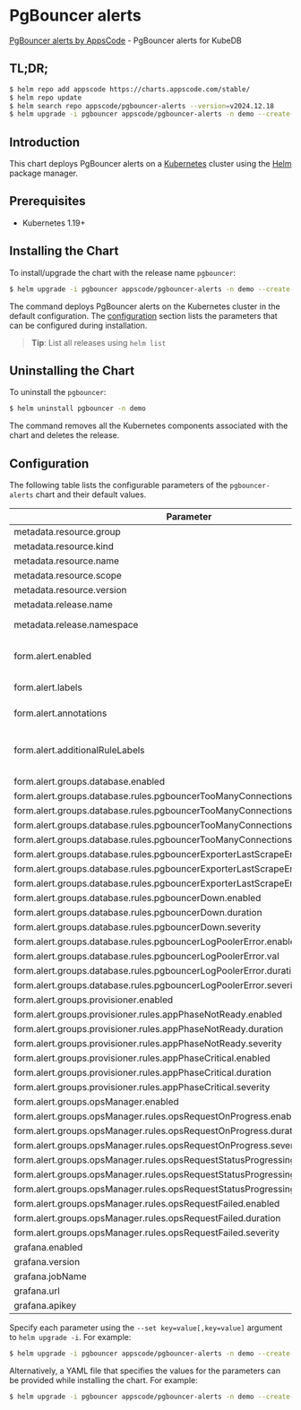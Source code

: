 # PgBouncer alerts

[PgBouncer alerts by AppsCode](https://github.com/appscode/alerts) - PgBouncer alerts for KubeDB

## TL;DR;

```bash
$ helm repo add appscode https://charts.appscode.com/stable/
$ helm repo update
$ helm search repo appscode/pgbouncer-alerts --version=v2024.12.18
$ helm upgrade -i pgbouncer appscode/pgbouncer-alerts -n demo --create-namespace --version=v2024.12.18
```

## Introduction

This chart deploys PgBouncer alerts on a [Kubernetes](http://kubernetes.io) cluster using the [Helm](https://helm.sh) package manager.

## Prerequisites

- Kubernetes 1.19+

## Installing the Chart

To install/upgrade the chart with the release name `pgbouncer`:

```bash
$ helm upgrade -i pgbouncer appscode/pgbouncer-alerts -n demo --create-namespace --version=v2024.12.18
```

The command deploys PgBouncer alerts on the Kubernetes cluster in the default configuration. The [configuration](#configuration) section lists the parameters that can be configured during installation.

> **Tip**: List all releases using `helm list`

## Uninstalling the Chart

To uninstall the `pgbouncer`:

```bash
$ helm uninstall pgbouncer -n demo
```

The command removes all the Kubernetes components associated with the chart and deletes the release.

## Configuration

The following table lists the configurable parameters of the `pgbouncer-alerts` chart and their default values.

|                                   Parameter                                   |                  Description                  |                Default                |
|-------------------------------------------------------------------------------|-----------------------------------------------|---------------------------------------|
| metadata.resource.group                                                       |                                               | <code>kubedb.com</code>               |
| metadata.resource.kind                                                        |                                               | <code>PgBouncer</code>                |
| metadata.resource.name                                                        |                                               | <code>pgbouncers</code>               |
| metadata.resource.scope                                                       |                                               | <code>Namespaced</code>               |
| metadata.resource.version                                                     |                                               | <code>v1</code>                       |
| metadata.release.name                                                         | Release name                                  | <code>""</code>                       |
| metadata.release.namespace                                                    | Release namespace                             | <code>""</code>                       |
| form.alert.enabled                                                            | # Enable PrometheusRule alerts                | <code>warning</code>                  |
| form.alert.labels                                                             | # Labels for default rules                    | <code>{"release":"prometheus"}</code> |
| form.alert.annotations                                                        | # Annotations for default rules               | <code>{}</code>                       |
| form.alert.additionalRuleLabels                                               | # Additional labels for PrometheusRule alerts | <code>{}</code>                       |
| form.alert.groups.database.enabled                                            |                                               | <code>warning</code>                  |
| form.alert.groups.database.rules.pgbouncerTooManyConnections.enabled          |                                               | <code>true</code>                     |
| form.alert.groups.database.rules.pgbouncerTooManyConnections.val              |                                               | <code>70 # 70%</code>                 |
| form.alert.groups.database.rules.pgbouncerTooManyConnections.duration         |                                               | <code>"1m"</code>                     |
| form.alert.groups.database.rules.pgbouncerTooManyConnections.severity         |                                               | <code>warning</code>                  |
| form.alert.groups.database.rules.pgbouncerExporterLastScrapeError.enabled     |                                               | <code>true</code>                     |
| form.alert.groups.database.rules.pgbouncerExporterLastScrapeError.duration    |                                               | <code>"0m"</code>                     |
| form.alert.groups.database.rules.pgbouncerExporterLastScrapeError.severity    |                                               | <code>warning</code>                  |
| form.alert.groups.database.rules.pgbouncerDown.enabled                        |                                               | <code>true</code>                     |
| form.alert.groups.database.rules.pgbouncerDown.duration                       |                                               | <code>"0m"</code>                     |
| form.alert.groups.database.rules.pgbouncerDown.severity                       |                                               | <code>critical</code>                 |
| form.alert.groups.database.rules.pgbouncerLogPoolerError.enabled              |                                               | <code>true</code>                     |
| form.alert.groups.database.rules.pgbouncerLogPoolerError.val                  |                                               | <code>10</code>                       |
| form.alert.groups.database.rules.pgbouncerLogPoolerError.duration             |                                               | <code>"0m"</code>                     |
| form.alert.groups.database.rules.pgbouncerLogPoolerError.severity             |                                               | <code>critical</code>                 |
| form.alert.groups.provisioner.enabled                                         |                                               | <code>warning</code>                  |
| form.alert.groups.provisioner.rules.appPhaseNotReady.enabled                  |                                               | <code>true</code>                     |
| form.alert.groups.provisioner.rules.appPhaseNotReady.duration                 |                                               | <code>"1m"</code>                     |
| form.alert.groups.provisioner.rules.appPhaseNotReady.severity                 |                                               | <code>critical</code>                 |
| form.alert.groups.provisioner.rules.appPhaseCritical.enabled                  |                                               | <code>true</code>                     |
| form.alert.groups.provisioner.rules.appPhaseCritical.duration                 |                                               | <code>"15m"</code>                    |
| form.alert.groups.provisioner.rules.appPhaseCritical.severity                 |                                               | <code>warning</code>                  |
| form.alert.groups.opsManager.enabled                                          |                                               | <code>warning</code>                  |
| form.alert.groups.opsManager.rules.opsRequestOnProgress.enabled               |                                               | <code>true</code>                     |
| form.alert.groups.opsManager.rules.opsRequestOnProgress.duration              |                                               | <code>"0m"</code>                     |
| form.alert.groups.opsManager.rules.opsRequestOnProgress.severity              |                                               | <code>info</code>                     |
| form.alert.groups.opsManager.rules.opsRequestStatusProgressingToLong.enabled  |                                               | <code>true</code>                     |
| form.alert.groups.opsManager.rules.opsRequestStatusProgressingToLong.duration |                                               | <code>"30m"</code>                    |
| form.alert.groups.opsManager.rules.opsRequestStatusProgressingToLong.severity |                                               | <code>critical</code>                 |
| form.alert.groups.opsManager.rules.opsRequestFailed.enabled                   |                                               | <code>true</code>                     |
| form.alert.groups.opsManager.rules.opsRequestFailed.duration                  |                                               | <code>"0m"</code>                     |
| form.alert.groups.opsManager.rules.opsRequestFailed.severity                  |                                               | <code>critical</code>                 |
| grafana.enabled                                                               |                                               | <code>false</code>                    |
| grafana.version                                                               |                                               | <code>7.5.5</code>                    |
| grafana.jobName                                                               |                                               | <code>kubedb-databases</code>         |
| grafana.url                                                                   |                                               | <code>""</code>                       |
| grafana.apikey                                                                |                                               | <code>""</code>                       |


Specify each parameter using the `--set key=value[,key=value]` argument to `helm upgrade -i`. For example:

```bash
$ helm upgrade -i pgbouncer appscode/pgbouncer-alerts -n demo --create-namespace --version=v2024.12.18 --set metadata.resource.group=kubedb.com
```

Alternatively, a YAML file that specifies the values for the parameters can be provided while
installing the chart. For example:

```bash
$ helm upgrade -i pgbouncer appscode/pgbouncer-alerts -n demo --create-namespace --version=v2024.12.18 --values values.yaml
```
